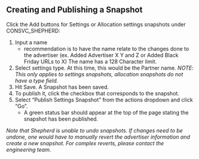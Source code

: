 ## Creating and Publishing a Snapshot
Click the Add buttons for Settings or Allocation settings snapshots under CONSVC_SHEPHERD:

1. Input a name 
   * recommendation is to have the name relate to the changes done to the advertiser (ex. Added Advertiser X Y and Z or Added Black Friday URLs to X) The name has a 128 Character limit.
2. Select settings type. At this time, this would be the Partner name. *NOTE*: _This only applies to settings snapshots, allocation snapshots do not have a type field._
3. Hit Save. A Snapshot has been saved. 
4. To publish it, click the checkbox that corresponds to the snapshot. 
5. Select “Publish Settings Snapshot” from the actions dropdown and click “Go”.
   * A green status bar should appear at the top of the page stating the snapshot has been published.

*Note that Shepherd is unable to undo snapshots. 
If changes need to be undone, one would have to manually revert the advertiser information and create a new snapshot.
For complex reverts, please contact the engineering team.*
